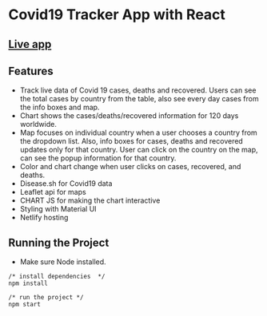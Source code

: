 # Covid19 Tracker App with React 

## [Live app](https://blissful-payne-0d2fd2.netlify.app/)

## Features

- Track live data of Covid 19 cases, deaths and recovered. Users can see the total cases by country from the table, also see every day cases from the info boxes and map. 
- Chart shows the cases/deaths/recovered information for 120 days worldwide. 
- Map focuses on individual country when a user chooses a country from the dropdown list. Also, info boxes for cases, deaths and recovered updates only for that country. User can click on the country on the map, can see the popup information for that country.
- Color and chart change when user clicks on cases, recovered, and deaths.
- Disease.sh for Covid19 data
- Leaflet api for maps
- CHART JS for making the chart interactive
- Styling with Material UI
- Netlify hosting


## Running the Project

- Make sure Node installed.

```
/* install dependencies  */
npm install

/* run the project */
npm start
```

